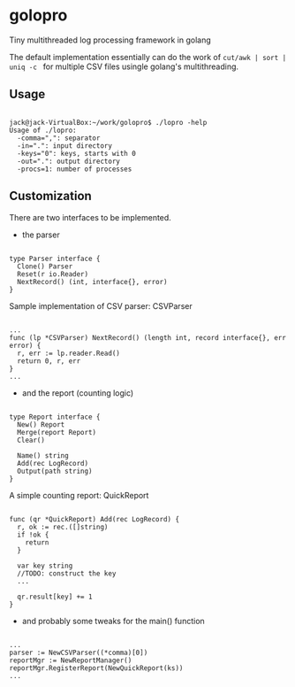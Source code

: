 golopro
=======

Tiny multithreaded log processing framework in golang

The default implementation essentially can do the work of <code>cut/awk | sort | uniq -c </code> for multiple CSV files usingle golang's multithreading. 

## Usage

<pre><code>
jack@jack-VirtualBox:~/work/golopro$ ./lopro -help
Usage of ./lopro:
  -comma=",": separator
  -in=".": input directory
  -keys="0": keys, starts with 0
  -out=".": output directory
  -procs=1: number of processes
</code></pre>

## Customization
There are two interfaces to be implemented.

* the parser

<pre><code>
type Parser interface {
  Clone() Parser
  Reset(r io.Reader)
  NextRecord() (int, interface{}, error)
}
</code></pre>

Sample implementation of CSV parser: CSVParser

<pre><code>
...
func (lp *CSVParser) NextRecord() (length int, record interface{}, err error) {
  r, err := lp.reader.Read()
  return 0, r, err
}
...
</code></pre>

* and the report (counting logic)

<pre><code>
type Report interface {
  New() Report
  Merge(report Report)
  Clear()

  Name() string
  Add(rec LogRecord)
  Output(path string)
}
</code></pre>

A simple counting report: QuickReport
<pre><code>
func (qr *QuickReport) Add(rec LogRecord) {
  r, ok := rec.([]string)
  if !ok {
    return
  }

  var key string
  //TODO: construct the key
  ...
  
  qr.result[key] += 1
}
</code></pre>

* and probably some tweaks for the main() function
<pre><code>
...
parser := NewCSVParser((*comma)[0])
reportMgr := NewReportManager()
reportMgr.RegisterReport(NewQuickReport(ks))
...
</code></pre>

